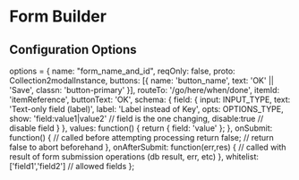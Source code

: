 # Form Builder

## Configuration Options

options = {
    name:       "form_name_and_id",
    reqOnly:    false,
    proto:      Collection2modalInstance,
    buttons:    [{
        name:   'button_name',
        text:   'OK' || 'Save',
        classn: 'button-primary'
    }],
    routeTo:    '/go/here/when/done',
    itemId:     'itemReference',
    buttonText: 'OK',
    schema: {
        field: {
            input:  INPUT_TYPE,
            text:   'Text-only field (label)',
            label:  'Label instead of Key',
            opts:   OPTIONS_TYPE,
            show:   'field:value1|value2' // field is the one changing,
            disable:true // disable field
        }
    },
    values:     function() {
        return {
            field:  'value'
        };
    },
    onSubmit:   function() {
        // called before attempting processing
        return false; // return false to abort beforehand
    },
    onAfterSubmit: function(err,res) {
        // called with result of form submission operations (db result, err, etc)
    },
    whitelist: ['field1','field2'] // allowed fields
};